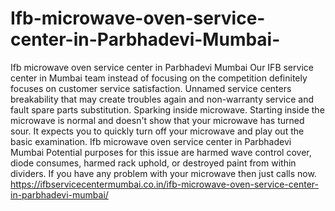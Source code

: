 # Ifb-microwave-oven-service-center-in-Parbhadevi-Mumbai-
Ifb microwave oven service center in Parbhadevi Mumbai  Our IFB service center in Mumbai team instead of focusing on the competition definitely focuses on customer service satisfaction. Unnamed service centers breakability that may create troubles again and non-warranty service and fault spare parts substitution. Sparking inside microwave. Starting inside the microwave is normal and doesn't show that your microwave has turned sour. It expects you to quickly turn off your microwave and play out the basic examination. Ifb microwave oven service center in Parbhadevi Mumbai  Potential purposes for this issue are harmed wave control cover, diode consumes, harmed rack uphold, or destroyed paint from within dividers. If you have any problem with your microwave then just calls now. https://ifbservicecentermumbai.co.in/ifb-microwave-oven-service-center-in-parbhadevi-mumbai/ 
